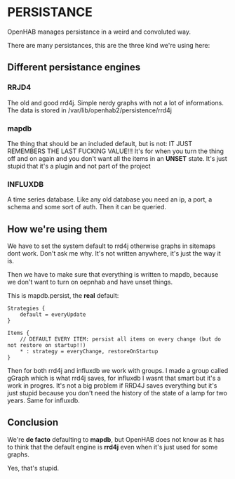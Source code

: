 # PERSISTANCE

OpenHAB manages persistance in a weird and convoluted way.

There are many persistances, this are the three kind we're using here:

## Different persistance engines

### RRJD4
The old and good rrd4j. Simple nerdy graphs with not a lot of informations. The data is stored in 
  /var/lib/openhab2/persistence/rrd4j

### mapdb
The thing that should be an included default, but is not: IT JUST REMEMBERS THE LAST FUCKING VALUE!!! It's for when you turn the thing off and on again and you don't want all the items in an **UNSET** state. It's just stupid that it's a plugin and not part of the project

### INFLUXDB
A time series database. Like any old database you need an ip, a port, a schema and some sort of auth. Then it can be queried.


## How we're using them

We have to set the system default to rrd4j otherwise graphs in sitemaps dont work. Don't ask me why. It's not written anywhere, it's just the way it is.

Then we have to make sure that everything is written to mapdb, because we don't want to turn on oepnhab and have unset things. 

This is mapdb.persist, the **real** default:

    Strategies {
        default = everyUpdate
    }

    Items {
        // DEFAULT EVERY ITEM: persist all items on every change (but do not restore on startup!!)
        * : strategy = everyChange, restoreOnStartup
    }

Then for both rrd4j and influxdb we work with groups. I made a group called gGraph which is what rrd4j saves, for influxdb I wasnt that smart but it's a work in progres. It's not a big problem if RRD4J saves everything but it's just stupid because you don't need the history of the state of a lamp for two years. Same for influxdb. 

## Conclusion

We're **de facto** defaulting to **mapdb**, but OpenHAB does not know as it has to think that the default engine is **rrd4j** even when it's just used for some graphs.

Yes, that's stupid.
